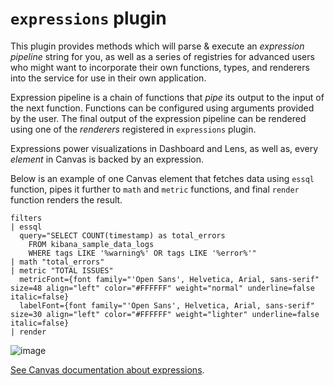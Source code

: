 # `expressions` plugin

This plugin provides methods which will parse & execute an *expression pipeline*
string for you, as well as a series of registries for advanced users who might
want to incorporate their own functions, types, and renderers into the service
for use in their own application.

Expression pipeline is a chain of functions that *pipe* its output to the
input of the next function. Functions can be configured using arguments provided
by the user. The final output of the expression pipeline can be rendered using
one of the *renderers* registered in `expressions` plugin.

Expressions power visualizations in Dashboard and Lens, as well as, every
*element* in Canvas is backed by an expression.

Below is an example of one Canvas element that fetches data using `essql` function,
pipes it further to `math` and `metric` functions, and final `render` function
renders the result.

```
filters
| essql
  query="SELECT COUNT(timestamp) as total_errors
    FROM kibana_sample_data_logs
    WHERE tags LIKE '%warning%' OR tags LIKE '%error%'"
| math "total_errors"
| metric "TOTAL ISSUES"
  metricFont={font family="'Open Sans', Helvetica, Arial, sans-serif" size=48 align="left" color="#FFFFFF" weight="normal" underline=false italic=false}
  labelFont={font family="'Open Sans', Helvetica, Arial, sans-serif" size=30 align="left" color="#FFFFFF" weight="lighter" underline=false italic=false}
| render
```

![image](https://user-images.githubusercontent.com/9773803/74162514-3250a880-4c21-11ea-9e68-86f66862a183.png)

[See Canvas documentation about expressions](https://www.elastic.co/guide/en/kibana/current/canvas-function-arguments.html).

